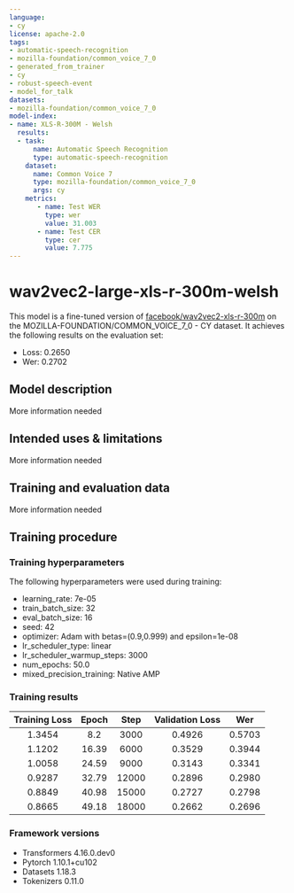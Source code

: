 ```yaml
---
language:
- cy
license: apache-2.0
tags:
- automatic-speech-recognition
- mozilla-foundation/common_voice_7_0
- generated_from_trainer
- cy
- robust-speech-event
- model_for_talk
datasets:
- mozilla-foundation/common_voice_7_0
model-index:
- name: XLS-R-300M - Welsh
  results:
  - task: 
      name: Automatic Speech Recognition 
      type: automatic-speech-recognition
    dataset:
      name: Common Voice 7
      type: mozilla-foundation/common_voice_7_0
      args: cy
    metrics:
       - name: Test WER
         type: wer
         value: 31.003
       - name: Test CER
         type: cer
         value: 7.775
---
```


<!-- This model card has been generated automatically according to the information the Trainer had access to. You
should probably proofread and complete it, then remove this comment. -->

# wav2vec2-large-xls-r-300m-welsh

This model is a fine-tuned version of [facebook/wav2vec2-xls-r-300m](https://huggingface.co/facebook/wav2vec2-xls-r-300m) on the MOZILLA-FOUNDATION/COMMON_VOICE_7_0 - CY dataset.
It achieves the following results on the evaluation set:
- Loss: 0.2650
- Wer: 0.2702

## Model description

More information needed

## Intended uses & limitations

More information needed

## Training and evaluation data

More information needed

## Training procedure

### Training hyperparameters

The following hyperparameters were used during training:
- learning_rate: 7e-05
- train_batch_size: 32
- eval_batch_size: 16
- seed: 42
- optimizer: Adam with betas=(0.9,0.999) and epsilon=1e-08
- lr_scheduler_type: linear
- lr_scheduler_warmup_steps: 3000
- num_epochs: 50.0
- mixed_precision_training: Native AMP

### Training results

| Training Loss | Epoch | Step  | Validation Loss | Wer    |
|:-------------:|:-----:|:-----:|:---------------:|:------:|
| 1.3454        | 8.2   | 3000  | 0.4926          | 0.5703 |
| 1.1202        | 16.39 | 6000  | 0.3529          | 0.3944 |
| 1.0058        | 24.59 | 9000  | 0.3143          | 0.3341 |
| 0.9287        | 32.79 | 12000 | 0.2896          | 0.2980 |
| 0.8849        | 40.98 | 15000 | 0.2727          | 0.2798 |
| 0.8665        | 49.18 | 18000 | 0.2662          | 0.2696 |


### Framework versions

- Transformers 4.16.0.dev0
- Pytorch 1.10.1+cu102
- Datasets 1.18.3
- Tokenizers 0.11.0
